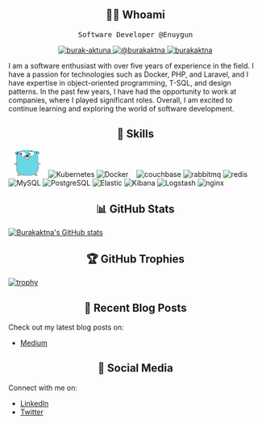 <h2 align="center"> 👨‍💻 Whoami</h2>
<p align="center">
  <samp>Software Developer @Enuygun</samp>
</p>
<p align="center">
  <a href="https://www.linkedin.com/in/burakaktna/" target="blank">
    <img src="https://img.shields.io/badge/linkedin-%230077B5.svg?&style=for-the-badge&logo=linkedin&logoColor=white" alt="burak-aktuna" />
  </a>
  <a href="https://burakaktna.medium.com/" target="blank">
    <img src="https://img.shields.io/badge/medium-%2312100E.svg?&style=for-the-badge&logo=medium&logoColor=white" alt="@burakaktna" />
  </a>
  <a href="https://twitter.com/burakaktna" target="blank">
    <img src="https://img.shields.io/twitter/follow/burakaktna?logo=twitter&style=for-the-badge" alt="burakaktna" />
  </a>
</p>
I am a software enthusiast with over five years of experience in the field. I have a passion for technologies such as Docker, PHP, and Laravel, and I have expertise in object-oriented programming, T-SQL, and design patterns. In the past few years, I have had the opportunity to work at companies, where I played significant roles. Overall, I am excited to continue learning and exploring the world of software development.

<h2 align="center"> 🚀 Skills </h2>
<p align="left">
  <img src="https://raw.githubusercontent.com/devicons/devicon/master/icons/go/go-original.svg" alt="react" width="75" height="55" />
  <img src="https://www.vectorlogo.zone/logos/kubernetes/kubernetes-icon.svg" alt="Kubernetes"/>
  <img src="https://www.vectorlogo.zone/logos/docker/docker-ar21.svg" alt="Docker"/>
  <img src="https://www.vectorlogo.zone/logos/php/php-ar21.svg" alt "PHP"/>
  <img src="https://www.vectorlogo.zone/logos/laravel/laravel-ar21.svg" alt "Laravel"/>
  <img src="https://www.vectorlogo.zone/logos/symfony/symfony-ar21.svg" alt "Symfony"/>
  <img src="https://www.vectorlogo.zone/logos/couchbase/couchbase-ar21.svg" alt="couchbase"/>
  <img src="https://www.vectorlogo.zone/logos/rabbitmq/rabbitmq-ar21.svg" alt="rabbitmq"/>
  <img src="https://www.vectorlogo.zone/logos/redis/redis-ar21.svg" alt="redis" />
  <img src="https://www.vectorlogo.zone/logos/mysql/mysql-ar21.svg" alt="MySQL" />
  <img src="https://www.vectorlogo.zone/logos/postgresql/postgresql-ar21.svg" alt="PostgreSQL" />
  <img src="https://www.vectorlogo.zone/logos/elastic/elastic-ar21.svg" alt="Elastic" />
  <img src="https://www.vectorlogo.zone/logos/elasticco_kibana/elasticco_kibana-ar21.svg" alt="Kibana" />
  <img src="https://www.vectorlogo.zone/logos/elasticco_logstash/elasticco_logstash-ar21.svg" alt="Logstash" />
  <img src="https://www.vectorlogo.zone/logos/nginx/nginx-ar21.svg" alt="nginx" />
</p>
  
<h2 align="center"> 📊 GitHub Stats </h2>

[![Burakaktna's GitHub stats](https://github-readme-stats.vercel.app/api?username=burakaktna)](https://github.com/burakaktna/github-readme-stats)

<h2 align="center"> 🏆 GitHub Trophies </h2>

[![trophy](https://github-profile-trophy.vercel.app/?username=ryo-ma)](https://github.com/ryo-ma/github-profile-trophy)

<h2 align="center"> 📝 Recent Blog Posts </h2>
Check out my latest blog posts on:

- [Medium](https://burakaktna.medium.com/)

<h2 align="center"> 🤝 Social Media </h2>
Connect with me on:

- [LinkedIn](https://www.linkedin.com/in/burakaktna/)
- [Twitter](https://twitter.com/burakaktna)
